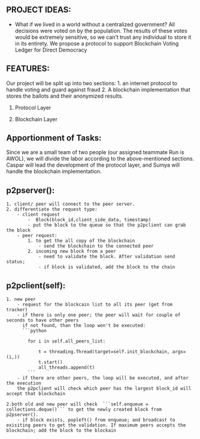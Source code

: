 ## PROJECT IDEAS:

- What if we lived in a world without a centralized government? All decisions were voted on by the population. The results of these votes would be extremely sensitive, so we can’t trust any individual to store it in its entirety. We propose a protocol to support Blockchain Voting Ledger for Direct Democracy


## FEATURES:
Our project will be split up into two sections: 1. an internet protocol to handle voting and guard against fraud 2. A blockchain implementation that stores the ballots and their anonymized results.
1. Protocol Layer

2. Blockchain Layer
## Apportionment of Tasks:
Since we are a small team of two people (our assigned teammate Run is AWOL), we will divide the labor according to the above-mentioned sections. Caspar will lead the development of the protocol layer, and Sumya will handle the blockchain implementation. 




## p2pserver():
    1. client/ peer will connect to the peer server. 
    2. differentiate the request type: 
        - client request
            -  Block(block_id,client_side_data, timestamp)
            - put the block to the queue so that the p2pclient can grab the block
        - peer request:
            1. to get the all copy of the blockchain
                - send the blockchain to the connected peer
            2. incoming new block from a peer
                - need to validate the block. After validation send status;
                - if block is validated, add the block to the chain

##  p2pclient(self):
    1. new peer
        - request for the blockcain list to all its peer (get from tracker)
        - if there is only one peer; the peer will wait for couple of seconds to have other peers
          if not found, than the loop won't be executed: 
          ```python
            
            for i in self.all_peers_list:
                
                t = threading.Thread(target=self.init_blockchain, args=(i,))
                t.start()
                all_threads.append(t)
            ```
        - if there are other peers, the loop will be executed, and after the execution
        the p2pclient will check which peer has the largest block_id will accept that blockchain

    2.both old and new peer will check  ```self.enqueue = collections.deque()``` to get the newly created block from p2pserver(). 
        - if block exists, popleft() from enqueue; and broadcast to exisiting peers to get the validation. If maximum peers accepts the blockchain; add the block to the blockain
            
